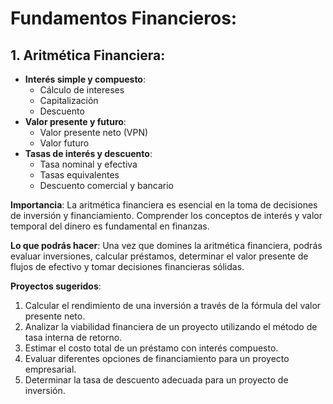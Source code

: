 # Fundamentos Financieros:

## 1. **Aritmética Financiera**:
   - **Interés simple y compuesto**:
     - Cálculo de intereses
     - Capitalización
     - Descuento
   - **Valor presente y futuro**:
     - Valor presente neto (VPN)
     - Valor futuro
   - **Tasas de interés y descuento**:
     - Tasa nominal y efectiva
     - Tasas equivalentes
     - Descuento comercial y bancario

   **Importancia**: La aritmética financiera es esencial en la toma de decisiones de inversión y financiamiento. Comprender los conceptos de interés y valor temporal del dinero es fundamental en finanzas.

   **Lo que podrás hacer**: Una vez que domines la aritmética financiera, podrás evaluar inversiones, calcular préstamos, determinar el valor presente de flujos de efectivo y tomar decisiones financieras sólidas.

   **Proyectos sugeridos**:
   1. Calcular el rendimiento de una inversión a través de la fórmula del valor presente neto.
   2. Analizar la viabilidad financiera de un proyecto utilizando el método de tasa interna de retorno.
   3. Estimar el costo total de un préstamo con interés compuesto.
   4. Evaluar diferentes opciones de financiamiento para un proyecto empresarial.
   5. Determinar la tasa de descuento adecuada para un proyecto de inversión.


